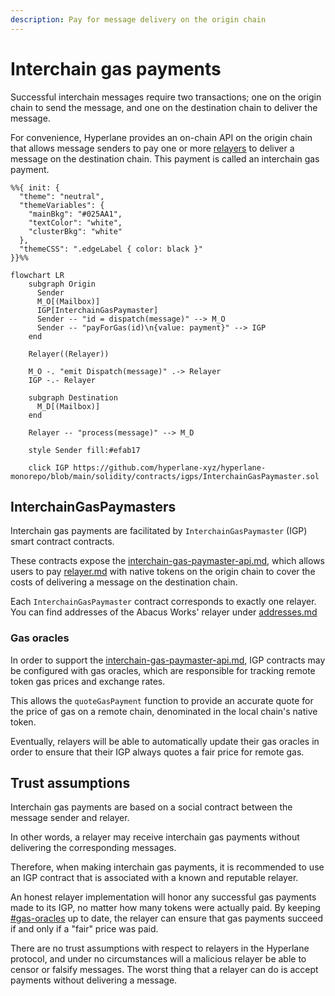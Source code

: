 ```yaml
---
description: Pay for message delivery on the origin chain
---
```


# Interchain gas payments

Successful interchain messages require two transactions; one on the origin chain to send the message, and one on the destination chain to deliver the message.

For convenience, Hyperlane provides an on-chain API on the origin chain that allows message senders to pay one or more [relayers](../operators/relayers/ "mention") to deliver a message on the destination chain. This payment is called an interchain gas payment.

```mermaid
%%{ init: {
  "theme": "neutral",
  "themeVariables": {
    "mainBkg": "#025AA1",
    "textColor": "white",
    "clusterBkg": "white"
  },
  "themeCSS": ".edgeLabel { color: black }"
}}%%

flowchart LR
    subgraph Origin
      Sender
      M_O[(Mailbox)]
      IGP[InterchainGasPaymaster]
      Sender -- "id = dispatch(message)" --> M_O
      Sender -- "payForGas(id)\n{value: payment}" --> IGP
    end

    Relayer((Relayer))

    M_O -. "emit Dispatch(message)" .-> Relayer
    IGP -.- Relayer

    subgraph Destination
      M_D[(Mailbox)]
    end

    Relayer -- "process(message)" --> M_D

    style Sender fill:#efab17

    click IGP https://github.com/hyperlane-xyz/hyperlane-monorepo/blob/main/solidity/contracts/igps/InterchainGasPaymaster.sol
```

## InterchainGasPaymasters

Interchain gas payments are facilitated by `InterchainGasPaymaster` (IGP) smart contract contracts.

These contracts expose the [interchain-gas-paymaster-api.md](../apis-and-sdks/interchain-gas-paymaster-api.md "mention"), which allows users to pay [relayer.md](agents/relayer.md "mention") with native tokens on the origin chain to cover the costs of delivering a message on the destination chain.

Each `InterchainGasPaymaster` contract corresponds to exactly one relayer. You can find addresses of the Abacus Works' relayer under [addresses.md](../resources/addresses.md "mention")

### Gas oracles

In order to support the [interchain-gas-paymaster-api.md](../apis-and-sdks/interchain-gas-paymaster-api.md "mention"), IGP contracts may be configured with gas oracles, which are responsible for tracking remote token gas prices and exchange rates.

This allows the `quoteGasPayment` function to provide an accurate quote for the price of gas on a remote chain, denominated in the local chain's native token.

Eventually, relayers will be able to automatically update their gas oracles in order to ensure that their IGP always quotes a fair price for remote gas.

## Trust assumptions

Interchain gas payments are based on a social contract between the message sender and relayer.&#x20;

In other words, a relayer may receive interchain gas payments without delivering the corresponding messages.

Therefore, when making interchain gas payments, it is recommended to use an IGP contract that is associated with a known and reputable relayer.

An honest relayer implementation will honor any successful gas payments made to its IGP, no matter how many tokens were actually paid. By keeping [#gas-oracles](interchain-gas-payments.md#gas-oracles "mention") up to date, the relayer can ensure that gas payments succeed if and only if a "fair" price was paid.

There are no trust assumptions with respect to relayers in the Hyperlane protocol, and under no circumstances will a malicious relayer be able to censor or falsify messages. The worst thing that a relayer can do is accept payments without delivering a message.



